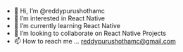 - 👋 Hi, I’m @reddypurushothamc
- 👀 I’m interested in React Native
- 🌱 I’m currently learning React Native
- 💞️ I’m looking to collaborate on React Native Projects
- 📫 How to reach me ... reddypurushothamc@gmail.com

<!---
reddypurushothamc/reddypurushothamc is a ✨ special ✨ repository because its `README.md` (this file) appears on your GitHub profile.
You can click the Preview link to take a look at your changes.
--->
